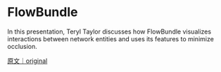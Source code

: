 
# FlowBundle

In this presentation, Teryl Taylor discusses how FlowBundle visualizes interactions between network entities and uses its features to minimize occlusion.

[原文｜original](https://insights.sei.cmu.edu/library/flowbundle/)
        
